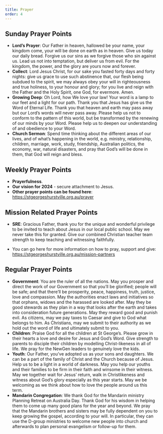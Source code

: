 ```yaml
---
title: Prayer
order: 4
---
```


## Sunday Prayer Points

- **Lord’s Prayer**: Our Father in heaven, hallowed be your name, your kingdom come, your will be done on earth as in heaven. Give us today our daily bread. Forgive us our sins as we forgive those who sin against us. Lead us not into temptation, but deliver us from evil. For the kingdom, the power, and the glory are yours now and forever.
- **Collect**: Lord Jesus Christ, for our sake you fasted forty days and forty nights: give us grace to use such abstinence that, our flesh being subdued to the spirit, we may always obey your will in righteousness and true holiness, to your honour and glory; for you live and reign with the Father and the Holy Spirit, one God, for evermore. Amen.
- **Growing Deep**: Oh Lord, how We love your law! Your word is a lamp to our feet and a light for our path. Thank you that Jesus has give us the Word of Eternal Life. Thank you that heaven and earth may pass away but our Lord’s words will never pass away. Please help us not to conform to the pattern of this world, but be transformed by the renewing of our minds by your Word. Please help us to deepen our understanding of and obedience to your Word. 
- **Church Sermon**: Spend time thinking about the different areas of our lives, and of what’s happening in the world, e.g. ministry, relationship, children, marriage, work, study, friendship, Australian politics, the economy, war, natural disasters, and pray that God’s will be done in them, that God will reign and bless.

## Weekly Prayer Points

- **Prayerfulness**. 
- **Our vision for 2024** - secure attachment to Jesus. 
- **Other prayer points can be found here**: https://stgeorgeshurstville.org.au/prayer

## Mission Related Prayer Points

- **SRE**: Gracious Father, thank you for the unique and wonderful privilege to be invited to teach about Jesus in our local public school. May we never take this for granted. Give our combined Christian teacher team strength to keep teaching and witnessing faithfully. 

- You can go here for more information on how to pray, support and give: https://stgeorgeshurstville.org.au/mission-partners

## Regular Prayer Points
- **Government**: You are the ruler of all the nations. May you prosper and direct the work of our Government so that you’ll be glorified; people will be safe; and that there’ll be prosperity, peace, happiness, truth, justice, love and compassion. May the authorities enact laws and initiatives so that orphans, widows and the harassed are looked after. May they be good stewards as they plan in a way that looks after the earth and takes into consideration future generations. May they reward good and punish evil. As citizens, may we pay taxes to Caesar and give to God what belongs to him. As Christians, may we submit to their authority as we hold out the word of life and ultimately submit to you. 
- **Children**: Praise God for all the children at St George’s. Please grow in their hearts a love and desire for Jesus and God’s Word. Give strength to parents to disciple their children by modelling Christ-likeness in all of life. We pray for the NewGen leaders to genuinely love the kids. 
- **Youth**: Our Father, you’ve adopted us as your sons and daughters. We can be a part of the family of Christ and the Church because of Jesus. Help us to be a light in a world of darkness. May you help our youths and their families to be firm in their faith and winsome in their witness. May we together wait for Jesus’ return, walk in Christlikeness and witness about God’s glory especially as this year starts. May we be welcoming as we think about how to love the people around us this term. 
- **Mandarin Congregation**: We thank God for the Mandarin ministry Planning Retreat on Australia Day. Thank God for his wisdom in helping them to come up many good plans for the year and beyond. We pray that the Mandarin brothers and sisters may be fully dependent on you to keep growing the gospel, according to your will. In particular, they can use the D-group ministries to welcome new people into church and afterwards to plan personal evangelism or follow-up for them.
